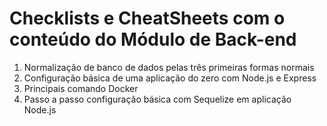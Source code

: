 # Checklists e CheatSheets com o conteúdo do Módulo de Back-end

1) Normalização de banco de dados pelas três primeiras formas normais
2) Configuração básica de uma aplicação do zero com Node.js e Express
3) Principais comando Docker
4) Passo a passo configuração básica com Sequelize em aplicação Node.js

